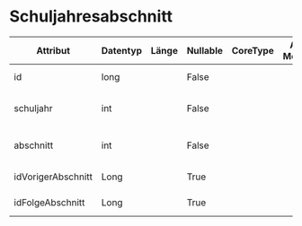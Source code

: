 # Schuljahresabschnitt

| Attribut           | Datentyp | Länge | Nullable | CoreType | ASD-Merkmal | Kommentar                                     |
|--------------------|----------|-------|----------|----------|-------------|-----------------------------------------------|
| id                 | long     |       | False    |          |             | Die ID des Schuljahresabschnittes             |
| schuljahr          | int      |       | False    |          |             | Das Schuljahr, in welchem der Abschnitt liegt |
| abschnitt          | int      |       | False    |          |             | Die Nummer des Abschnitts im Schuljahr        |
| idVorigerAbschnitt | Long     |       | True     |          |             | die ID des vorigen Schuljahresabschnittes     |
| idFolgeAbschnitt   | Long     |       | True     |          |             | die ID des folgenden Schuljahresabschnittes   |
